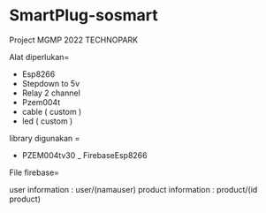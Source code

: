 # SmartPlug-sosmart
Project MGMP 2022 TECHNOPARK

Alat diperlukan=
- Esp8266
- Stepdown to 5v
- Relay 2 channel
- Pzem004t
- cable ( custom )
- led ( custom )

library digunakan =
- PZEM004tv30
_ FirebaseEsp8266

File firebase=

user information : user/(namauser)
product information : product/(id product)
